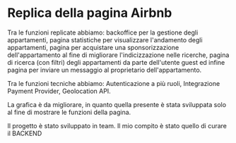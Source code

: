 <h1> Replica della pagina Airbnb </h1>
<p> Tra le funzioni replicate abbiamo: backoffice per la gestione degli appartamenti, pagina statistiche per visualizzare l'andamento degli appartamenti, pagina per acquistare una sponsorizzazione dell'appartamento al fine di migliorare l'indicizzazione nelle ricerche, pagina di ricerca (con filtri) degli appartamenti da parte dell'utente guest ed infine pagina per inviare un messaggio al proprietario dell'appartamento.</p>
<p> Tra le funzioni tecniche abbiamo: Autenticazione a più ruoli, Integrazione Payment Provider, Geolocation API.</p>
<p> La grafica è da migliorare, in quanto quella presente è stata sviluppata solo al fine di mostrare le funzioni della pagina. </p>
<p> Il progetto è stato sviluppato in team. Il mio compito è stato quello di curare il BACKEND </p>
